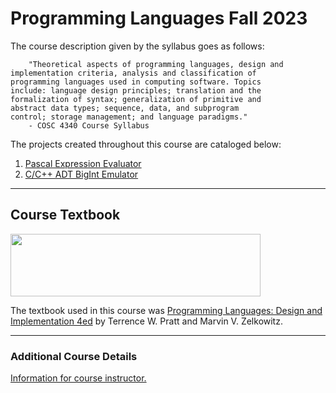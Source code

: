# Programming Languages Fall 2023

The course description given by the syllabus goes as follows:
```english
    "Theoretical aspects of programming languages, design and
implementation criteria, analysis and classification of
programming languages used in computing software. Topics
include: language design principles; translation and the
formalization of syntax; generalization of primitive and
abstract data types; sequence, data, and subprogram
control; storage management; and language paradigms."
    - COSC 4340 Course Syllabus
```

The projects created throughout this course are cataloged below:
1. [Pascal Expression Evaluator](./PascalExpressionEvaluator)
1. [C/C++ ADT BigInt Emulator]()

---
## Course Textbook
<img center="left" width="400" height="100" src="https://pictures.abebooks.com/isbn/9780130291042-us.jpg">

The textbook used in this course was [Programming Languages: Design and Implementation 4ed](https://books.google.com/books/about/Programming_Languages.html?id=g5pQAAAAMAAJ) by Terrence W. Pratt and Marvin V. Zelkowitz.

---
### Additional Course Details
[Information for course instructor.](https://www.uttyler.edu/directory/cs/rainwater.php)